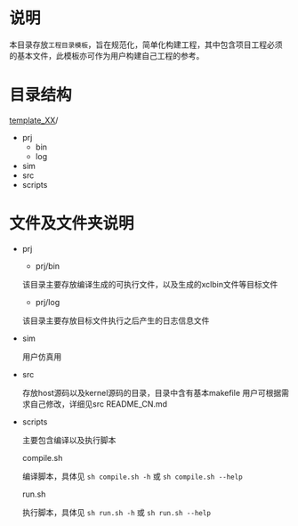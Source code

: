 # 说明



本目录存放`工程目录模板`，旨在规范化，简单化构建工程，其中包含项目工程必须的基本文件，此模板亦可作为用户构建自己工程的参考。

# 目录结构
[template_XX](#template_XX_dir)/  

- prj
  - bin
  - log
- sim
- src
- scripts

# 文件及文件夹说明
- prj

  - prj/bin

  该目录主要存放编译生成的可执行文件，以及生成的xclbin文件等目标文件

  - prj/log

  该目录主要存放目标文件执行之后产生的日志信息文件
- sim

  用户仿真用

- src

  存放host源码以及kernel源码的目录，目录中含有基本makefile 用户可根据需求自己修改，详细见src README_CN.md

- scripts

  主要包含编译以及执行脚本

    compile.sh

  编译脚本，具体见 `sh compile.sh -h` 或 `sh compile.sh --help`

  run.sh

  执行脚本，具体见 `sh run.sh -h` 或 `sh run.sh --help`

